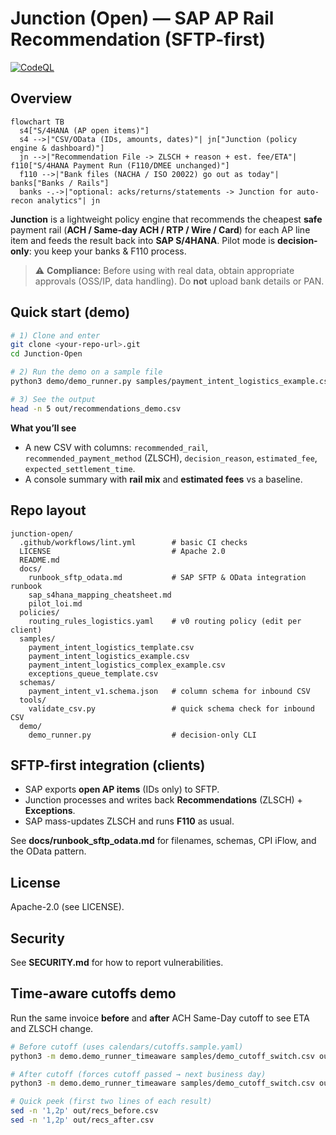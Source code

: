 # Junction (Open) — SAP AP Rail Recommendation (SFTP-first)

[![CodeQL](https://github.com/Junction-Engine/Junction-Open.git/actions/workflows/codeql.yml/badge.svg?branch=main&v=2)](https://github.com/Junction-Engine/Junction-Open.git/actions/workflows/codeql.yml)

## Overview

```mermaid
flowchart TB
  s4["S/4HANA (AP open items)"]
  s4 -->|"CSV/OData (IDs, amounts, dates)"| jn["Junction (policy engine & dashboard)"]
  jn -->|"Recommendation File -> ZLSCH + reason + est. fee/ETA"| f110["S/4HANA Payment Run (F110/DMEE unchanged)"]
  f110 -->|"Bank files (NACHA / ISO 20022) go out as today"| banks["Banks / Rails"]
  banks -.->|"optional: acks/returns/statements -> Junction for auto-recon analytics"| jn
```


**Junction** is a lightweight policy engine that recommends the cheapest **safe** payment rail
(**ACH / Same-day ACH / RTP / Wire / Card**) for each AP line item and feeds the result back
into **SAP S/4HANA**. Pilot mode is **decision-only**: you keep your banks & F110 process.

> ⚠️ **Compliance:** Before using with real data, obtain appropriate approvals
> (OSS/IP, data handling). Do **not** upload bank details or PAN.

## Quick start (demo)
```bash
# 1) Clone and enter
git clone <your-repo-url>.git
cd Junction-Open

# 2) Run the demo on a sample file
python3 demo/demo_runner.py samples/payment_intent_logistics_example.csv out/recommendations_demo.csv

# 3) See the output
head -n 5 out/recommendations_demo.csv
```

**What you’ll see**
- A new CSV with columns: `recommended_rail`, `recommended_payment_method` (ZLSCH), `decision_reason`, `estimated_fee`, `expected_settlement_time`.
- A console summary with **rail mix** and **estimated fees** vs a baseline.

## Repo layout
```
junction-open/
  .github/workflows/lint.yml        # basic CI checks
  LICENSE                           # Apache 2.0
  README.md
  docs/
    runbook_sftp_odata.md           # SAP SFTP & OData integration runbook
    sap_s4hana_mapping_cheatsheet.md
    pilot_loi.md
  policies/
    routing_rules_logistics.yaml    # v0 routing policy (edit per client)
  samples/
    payment_intent_logistics_template.csv
    payment_intent_logistics_example.csv
    payment_intent_logistics_complex_example.csv
    exceptions_queue_template.csv
  schemas/
    payment_intent_v1.schema.json   # column schema for inbound CSV
  tools/
    validate_csv.py                 # quick schema check for inbound CSV
  demo/
    demo_runner.py                  # decision-only CLI
```

## SFTP-first integration (clients)
- SAP exports **open AP items** (IDs only) to SFTP.
- Junction processes and writes back **Recommendations** (ZLSCH) + **Exceptions**.
- SAP mass-updates ZLSCH and runs **F110** as usual.

See **docs/runbook_sftp_odata.md** for filenames, schemas, CPI iFlow, and the OData pattern.

## License
Apache-2.0 (see LICENSE).

## Security
See **SECURITY.md** for how to report vulnerabilities.

## Time-aware cutoffs demo

Run the same invoice **before** and **after** ACH Same-Day cutoff to see ETA and ZLSCH change.

```bash
# Before cutoff (uses calendars/cutoffs.sample.yaml)
python3 -m demo.demo_runner_timeaware samples/demo_cutoff_switch.csv out/recs_before.csv calendars/cutoffs.sample.yaml --tz America/New_York

# After cutoff (forces cutoff passed → next business day)
python3 -m demo.demo_runner_timeaware samples/demo_cutoff_switch.csv out/recs_after.csv calendars/cutoffs_after.yaml --tz America/New_York

# Quick peek (first two lines of each result)
sed -n '1,2p' out/recs_before.csv
sed -n '1,2p' out/recs_after.csv

```
